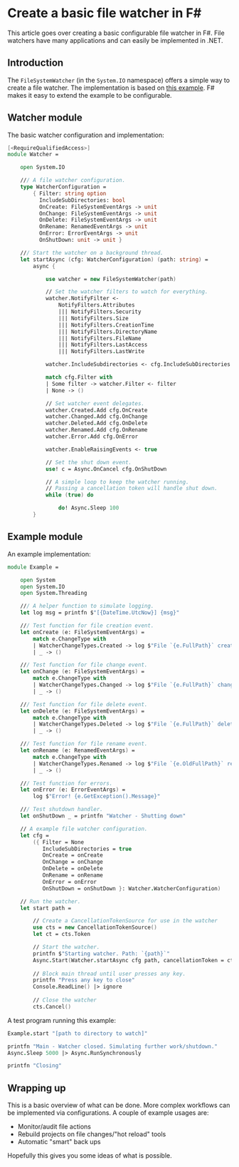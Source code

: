 ﻿<meta name="daria:article_id" content="creating_a_basic_file_watcher_in_fsharp">
<meta name="daria:title" content="Create a basic file watcher in F#">
<meta name="daria:title_slug" content="creating_a_basic_file_watcher_in_fsharp">
<meta name="daria:order" content="1">
<meta name="daria:created_on" content="2022-06-19">
<meta name="daria:tags" content="general">

# Create a basic file watcher in F#

This article goes over creating a basic configurable file watcher in F#. 
File watchers have many applications and can easily be implemented in .NET.

## Introduction

The `FileSystemWatcher` (in the `System.IO` namespace) offers a simple way to create a file watcher.
The implementation is based on [this example](https://docs.microsoft.com/en-us/dotnet/api/system.io.filesystemwatcher?view=net-6.0).
F# makes it easy to extend the example to be configurable.

## Watcher module

The basic watcher configuration and implementation:

```fsharp
[<RequireQualifiedAccess>]
module Watcher =

    open System.IO

    /// A file watcher configuration.
    type WatcherConfiguration =
        { Filter: string option
          IncludeSubDirectories: bool
          OnCreate: FileSystemEventArgs -> unit
          OnChange: FileSystemEventArgs -> unit
          OnDelete: FileSystemEventArgs -> unit
          OnRename: RenamedEventArgs -> unit
          OnError: ErrorEventArgs -> unit
          OnShutDown: unit -> unit }

    /// Start the watcher on a background thread.
    let startAsync (cfg: WatcherConfiguration) (path: string) =
        async {

            use watcher = new FileSystemWatcher(path)

            // Set the watcher filters to watch for everything.
            watcher.NotifyFilter <-
                NotifyFilters.Attributes
                ||| NotifyFilters.Security
                ||| NotifyFilters.Size
                ||| NotifyFilters.CreationTime
                ||| NotifyFilters.DirectoryName
                ||| NotifyFilters.FileName
                ||| NotifyFilters.LastAccess
                ||| NotifyFilters.LastWrite

            watcher.IncludeSubdirectories <- cfg.IncludeSubDirectories

            match cfg.Filter with
            | Some filter -> watcher.Filter <- filter
            | None -> ()

            // Set watcher event delegates.
            watcher.Created.Add cfg.OnCreate
            watcher.Changed.Add cfg.OnChange
            watcher.Deleted.Add cfg.OnDelete
            watcher.Renamed.Add cfg.OnRename
            watcher.Error.Add cfg.OnError

            watcher.EnableRaisingEvents <- true

            // Set the shut down event.
            use! c = Async.OnCancel cfg.OnShutDown

            // A simple loop to keep the watcher running.
            // Passing a cancellation token will handle shut down.
            while (true) do

                do! Async.Sleep 100
        }
```

## Example module

An example implementation:

```fsharp
module Example =

    open System
    open System.IO
    open System.Threading

    /// A helper function to simulate logging.
    let log msg = printfn $"[{DateTime.UtcNow}] {msg}"

    /// Test function for file creation event.
    let onCreate (e: FileSystemEventArgs) =
        match e.ChangeType with
        | WatcherChangeTypes.Created -> log $"File `{e.FullPath}` created."
        | _ -> ()

    /// Test function for file change event.
    let onChange (e: FileSystemEventArgs) =
        match e.ChangeType with
        | WatcherChangeTypes.Changed -> log $"File `{e.FullPath}` changed."
        | _ -> ()

    /// Test function for file delete event.
    let onDelete (e: FileSystemEventArgs) =
        match e.ChangeType with
        | WatcherChangeTypes.Deleted -> log $"File `{e.FullPath}` deleted."
        | _ -> ()

    /// Test function for file rename event.
    let onRename (e: RenamedEventArgs) =
        match e.ChangeType with
        | WatcherChangeTypes.Renamed -> log $"File `{e.OldFullPath}` renamed to `{e.FullPath}`."
        | _ -> ()

    /// Test function for errors.
    let onError (e: ErrorEventArgs) =
        log $"Error! {e.GetException().Message}"

    /// Test shutdown handler.
    let onShutDown _ = printfn "Watcher - Shutting down"

    // A example file watcher configuration.
    let cfg =
        ({ Filter = None
           IncludeSubDirectories = true
           OnCreate = onCreate
           OnChange = onChange
           OnDelete = onDelete
           OnRename = onRename
           OnError = onError
           OnShutDown = onShutDown }: Watcher.WatcherConfiguration)

    // Run the watcher.
    let start path =

        // Create a CancellationTokenSource for use in the watcher
        use cts = new CancellationTokenSource()
        let ct = cts.Token

        // Start the watcher.
        printfn $"Starting watcher. Path: `{path}`"
        Async.Start(Watcher.startAsync cfg path, cancellationToken = ct)
        
        // Block main thread until user presses any key.
        printfn "Press any key to close"
        Console.ReadLine() |> ignore
        
        // Close the watcher
        cts.Cancel()
```

A test program running this example:

```fsharp
Example.start "[path to directory to watch]"

printfn "Main - Watcher closed. Simulating further work/shutdown."
Async.Sleep 5000 |> Async.RunSynchronously

printfn "Closing"
```

## Wrapping up

This is a basic overview of what can be done. More complex workflows can be implemented via configurations.
A couple of example usages are:

* Monitor/audit file actions
* Rebuild projects on file changes/"hot reload" tools
* Automatic "smart" back ups

Hopefully this gives you some ideas of what is possible.